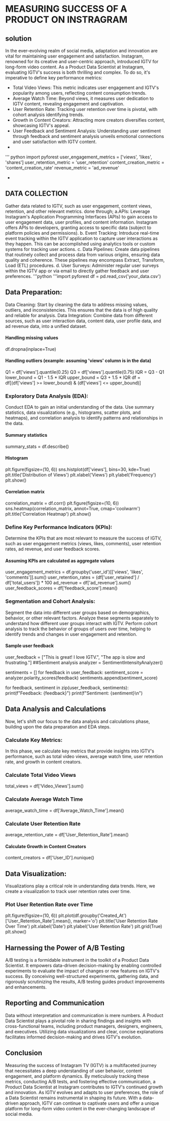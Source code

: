 # MEASURING SUCCESS OF A PRODUCT ON INSTRAGRAM
## solution
In the ever-evolving realm of social media, adaptation and innovation are vital for maintaining user engagement and satisfaction. Instagram, renowned for its creative and user-centric approach, introduced IGTV for long-form video content. As a Product Data Scientist at Instagram, evaluating IGTV's success is both thrilling and complex. To do so, it's imperative to define key performance metrics:
* Total Video Views: This metric indicates user engagement and IGTV's popularity among users, reflecting content consumption trends.
* Average Watch Time: Beyond views, it measures user dedication to IGTV content, revealing engagement and captivation.
* User Retention Rate: Tracking user retention over time is pivotal, with cohort analysis identifying trends.
* Growth in Content Creators: Attracting more creators diversifies content, showcasing IGTV's appeal.
* User Feedback and Sentiment Analysis: Understanding user sentiment through feedback and sentiment analysis unveils emotional connections and user satisfaction with IGTV content. 
* 
''' python
import pyforest
user_engagement_metrics = ['views', 'likes', 'shares']
user_retention_metric = 'user_retention'
content_creation_metric = 'content_creation_rate'
revenue_metric = 'ad_revenue'

* 
## DATA COLLECTION 
Gather data related to IGTV, such as user engagement, content views, retention, and other relevant metrics. done through;
a.APIs: Leverage Instagram's Application Programming Interfaces (APIs) to gain access to user engagement data, user profiles, and content information. Instagram offers APIs to developers, granting access to specific data (subject to platform policies and permissions).
b. Event Tracking: Introduce real-time event tracking within the IGTV application to capture user interactions as they happen. This can be accomplished using analytics tools or custom systems for tracking user actions.
c. Data Pipelines: Create data pipelines that routinely collect and process data from various origins, ensuring data quality and coherence. These pipelines may encompass Extract, Transform, Load (ETL) procedures.
d. User Surveys: Administer regular user surveys within the IGTV app or via email to directly gather feedback and user preferences.
'''python
'''import pyforest
df = pd.read_csv('your_data.csv')


## Data Preparation:

Data Cleaning: Start by cleaning the data to address missing values, outliers, and inconsistencies. This ensures that the data is of high quality and reliable for analysis.
Data Integration: Combine data from different sources, such as user interaction data, content data, user profile data, and ad revenue data, into a unified dataset.
 #### Handling missing values
df.dropna(inplace=True)
#### Handling outliers (example: assuming 'views' column is in the data)
Q1 = df['views'].quantile(0.25)
Q3 = df['views'].quantile(0.75)
IQR = Q3 - Q1
lower_bound = Q1 - 1.5 * IQR
upper_bound = Q3 + 1.5 * IQR
df = df[(df['views'] >= lower_bound) & (df['views'] <= upper_bound)]
### Exploratory Data Analysis (EDA):
Conduct EDA to gain an initial understanding of the data. Use summary statistics, data visualizations (e.g., histograms, scatter plots, and heatmaps), and correlation analysis to identify patterns and relationships in the data.
#### Summary statistics
summary_stats = df.describe()
#### Histogram
plt.figure(figsize=(10, 6))
sns.histplot(df['views'], bins=30, kde=True)
plt.title('Distribution of Views')
plt.xlabel('Views')
plt.ylabel('Frequency')
plt.show()
#### Correlation matrix
correlation_matrix = df.corr()
plt.figure(figsize=(10, 6))
sns.heatmap(correlation_matrix, annot=True, cmap='coolwarm')
plt.title('Correlation Heatmap')
plt.show()
### Define Key Performance Indicators (KPIs):
Determine the KPIs that are most relevant to measure the success of IGTV, such as user engagement metrics (views, likes, comments), user retention rates, ad revenue, and user feedback scores.
#### Assuming KPIs are calculated as aggregate values
user_engagement_metrics = df.groupby('user_id')[['views', 'likes', 'comments']].sum()
user_retention_rates = (df['user_retained'] / df['total_users']) * 100
ad_revenue = df['ad_revenue'].sum()
user_feedback_scores = df['feedback_score'].mean()
### Segmentation and Cohort Analysis:
Segment the data into different user groups based on demographics, behavior, or other relevant factors. Analyze these segments separately to understand how different user groups interact with IGTV.
Perform cohort analysis to track the behavior of groups of users over time, helping to identify trends and changes in user engagement and retention.
#### Sample user feedback
user_feedback = ["This is great! I love IGTV.", "The app is slow and frustrating."]
##Sentiment analysis
analyzer = SentimentIntensityAnalyzer()

sentiments = []
for feedback in user_feedback:
    sentiment_score = analyzer.polarity_scores(feedback)
    sentiments.append(sentiment_score)

for feedback, sentiment in zip(user_feedback, sentiments):
    print(f"Feedback: {feedback}")
    print(f"Sentiment: {sentiment}\n")
    
## Data Analysis and Calculations
Now, let's shift our focus to the data analysis and calculations phase, building upon the data preparation and EDA steps.
### Calculate Key Metrics:
In this phase, we calculate key metrics that provide insights into IGTV's performance, such as total video views, average watch time, user retention rate, and growth in content creators.
### Calculate Total Video Views
total_views = df['Video_Views'].sum()
### Calculate Average Watch Time
average_watch_time = df['Average_Watch_Time'].mean()
### Calculate User Retention Rate
average_retention_rate = df['User_Retention_Rate'].mean()
#### Calculate Growth in Content Creators
content_creators = df['User_ID'].nunique()

## Data Visualization:
Visualizations play a critical role in understanding data trends. Here, we create a visualization to track user retention rates over time.
### Plot User Retention Rate over Time
plt.figure(figsize=(10, 6))
plt.plot(df.groupby('Created_At')['User_Retention_Rate'].mean(), marker='o')
plt.title('User Retention Rate Over Time')
plt.xlabel('Date')
plt.ylabel('User Retention Rate')
plt.grid(True)
plt.show()

## Harnessing the Power of A/B Testing
A/B testing is a formidable instrument in the toolkit of a Product Data Scientist. It empowers data-driven decision-making by enabling controlled experiments to evaluate the impact of changes or new features on IGTV's success. By conceiving well-structured experiments, gathering data, and rigorously scrutinizing the results, A/B testing guides product improvements and enhancements.

## Reporting and Communication
Data without interpretation and communication is mere numbers. A Product Data Scientist plays a pivotal role in sharing findings and insights with cross-functional teams, including product managers, designers, engineers, and executives. Utilizing data visualizations and clear, concise explanations facilitates informed decision-making and drives IGTV's evolution.

 ## Conclusion
Measuring the success of Instagram TV (IGTV) is a multifaceted journey that necessitates a deep understanding of user behavior, content engagement, and platform dynamics. By meticulously tracking these metrics, conducting A/B tests, and fostering effective communication, a Product Data Scientist at Instagram contributes to IGTV's continued growth and innovation.
As IGTV evolves and adapts to user preferences, the role of a Data Scientist remains instrumental in shaping its future. With a data-driven approach, IGTV can continue to captivate users and offer a unique platform for long-form video content in the ever-changing landscape of social media.
